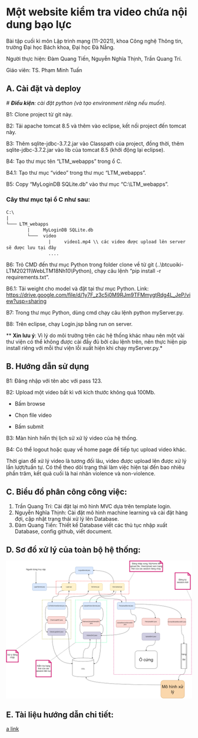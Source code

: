 # Một website kiểm tra video chứa nội dung bạo lực

Bài tập cuối kì môn Lập trình mạng (11-2021), khoa Công nghệ Thông tin, trường Đại học Bách khoa, Đại học Đà Nẵng.

Người thực hiện: Đàm Quang Tiến, Nguyễn Nghĩa Thịnh, Trần Quang Trí.

Giáo viên: TS. Phạm Minh Tuấn

## A.	Cài đặt và deploy

*# **Điều kiện**: cài đặt python (và tạo environment riêng nếu muốn).*

B1: Clone project từ git này.

B2: Tải apache tomcat 8.5 và thêm vào eclipse, kết nối project đến tomcat này.

B3: Thêm sqlite-jdbc-3.7.2.jar vào Classpath của project, đồng thời, thêm sqlite-jdbc-3.7.2.jar vào lib của tomcat 8.5 (khởi động lại eclipse).

B4: Tạo thư mục tên “LTM_webapps” trong ổ C.

B4.1: Tạo thư mục “video” trong thư mục “LTM_webapps”.

B5: Copy “MyLoginDB SQLite.db” vào thư mục “C:\LTM_webapps”.

### Cây thư mục tại ổ C như sau:
```
C:\
|
└─── LTM_webapps
        |     MyLoginDB SQLite.db
        └───  video
                |     video1.mp4 \\ các video được upload lên server sẽ được lưu tại đây   
                ....
```

B6: Trỏ CMD đến thư mục Python trong folder clone về từ git (..\btcuoiki-LTM20211\WebLTM18Nh10\Python), chạy câu lệnh “pip install -r requirements.txt”.

B6.1: Tải weight cho model và đặt tại thư mục Python.
Link: https://drive.google.com/file/d/1y7F_z3c5j0M9RJm9TFMmygtRdg4L_JeP/view?usp=sharing

B7: Trong thư mục Python, dùng cmd chạy câu lệnh python myServer.py.

B8: Trên eclipse, chạy Login.jsp bằng run on server.

** **Xin lưu ý**: Vì lý do môi trường trên các hệ thống khác nhau nên một vài thư viện có thể không được cài đầy đủ bởi câu lệnh trên, nên thực hiện pip install riêng với mỗi thư viện lỗi xuất hiện khi chạy myServer.py.*


## B.	Hướng dẫn sử dụng

B1: Đăng nhập với tên abc với pass 123.

B2: Upload một video bất kì với kích thước không quá 100Mb.

-	Bấm browse

-	Chọn file video

-	Bấm submit

B3: Màn hình hiển thị lịch sử xử lý video của hệ thống.

B4: Có thể logout hoặc quay về home page để tiếp tục upload video khác. 

Thời gian để xử lý video là tương đối lâu, video được upload lên được xử lý lần lượt/tuần tự. Có thể theo dõi trạng thái làm việc hiện tại đến bao nhiêu phần trăm, kết quả cuối là hai nhãn violence và non-violence.

## C. Biểu đồ phân công công việc:


1.   Trần Quang Trí: Cài đặt lại mô hình MVC dựa trên template login.
2.   Nguyễn Nghĩa Thịnh: Cài đặt mô hình machine learning và cài đặt hàng đợi, cập nhật trạng thái xử lý lên Database.
3.   Đàm Quang Tiến: Thiết kế Database viết các thủ tục nhập xuất Database, config github, viết document.

## D. Sơ đồ xử lý của toàn bộ hệ thống:

![alt text](https://github.com/damtien444/btcuoiki-LTM2021/blob/main/sơ%20đồ%20hệ%20thống.drawio.png?raw=true)

## E. Tài liệu hướng dẫn chi tiết:

[a link](https://github.com/damtien444/btcuoiki-LTM2021/blob/main/Final_Report_L%E1%BA%ADp%20tr%C3%ACnh%20m%E1%BA%A1ng.pdf)
